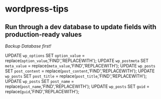 # wordpress-tips

## Run through a dev database to update fields with production-ready values

*Backup Database first!*


UPDATE `wp_options` SET `option_value` = replace(`option_value`,'FIND','REPLACEWITH');
UPDATE `wp_postmeta` SET `meta_value` = replace(`meta_value`,'FIND','REPLACEWITH');
UPDATE `wp_posts` SET `post_content` = replace(`post_content`,'FIND','REPLACEWITH');
UPDATE `wp_posts` SET `post_title` = replace(`post_title`,'FIND','REPLACEWITH');
UPDATE `wp_posts` SET `post_name` = replace(`post_name`,'FIND','REPLACEWITH');
UPDATE `wp_posts` SET `guid` = replace(`guid`,'FIND','REPLACEWITH');
